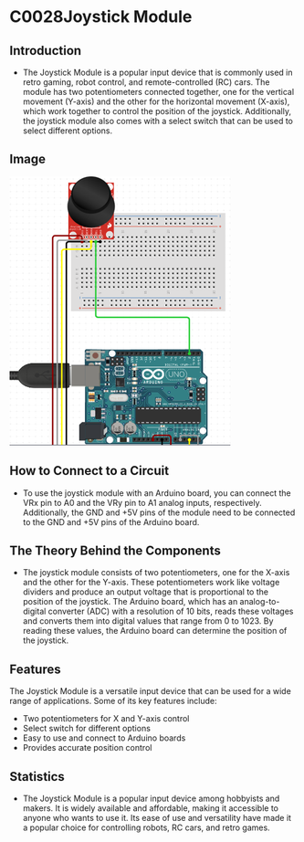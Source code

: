 
# C0028Joystick Module

## Introduction

- The Joystick Module is a popular input device that is commonly used in retro gaming, robot control, and remote-controlled (RC) cars. The module has two potentiometers connected together, one for the vertical movement (Y-axis) and the other for the horizontal movement (X-axis), which work together to control the position of the joystick. Additionally, the joystick module also comes with a select switch that can be used to select different options.

## Image

![IMG](IMG/IMG.png)

## How to Connect to a Circuit

- To use the joystick module with an Arduino board, you can connect the VRx pin to A0 and the VRy pin to A1 analog inputs, respectively. Additionally, the GND and +5V pins of the module need to be connected to the GND and +5V pins of the Arduino board.

## The Theory Behind the Components

- The joystick module consists of two potentiometers, one for the X-axis and the other for the Y-axis. These potentiometers work like voltage dividers and produce an output voltage that is proportional to the position of the joystick. The Arduino board, which has an analog-to-digital converter (ADC) with a resolution of 10 bits, reads these voltages and converts them into digital values that range from 0 to 1023. By reading these values, the Arduino board can determine the position of the joystick.

## Features

The Joystick Module is a versatile input device that can be used for a wide range of applications. Some of its key features include:

- Two potentiometers for X and Y-axis control
- Select switch for different options
- Easy to use and connect to Arduino boards
- Provides accurate position control

## Statistics

- The Joystick Module is a popular input device among hobbyists and makers. It is widely available and affordable, making it accessible to anyone who wants to use it. Its ease of use and versatility have made it a popular choice for controlling robots, RC cars, and retro games.
